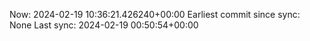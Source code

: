 Now: 2024-02-19 10:36:21.426240+00:00 Earliest commit since sync: None Last sync: 2024-02-19 00:50:54+00:00
